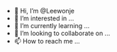- 👋 Hi, I’m @Leewonje
- 👀 I’m interested in ...
- 🌱 I’m currently learning ...
- 💞️ I’m looking to collaborate on ...
- 📫 How to reach me ...

<!---
Leewonje/Leewonje is a ✨ special ✨ repository because its `README.md` (this file) appears on your GitHub profile.
You can click the Preview link to take a look at your changes.
--->
